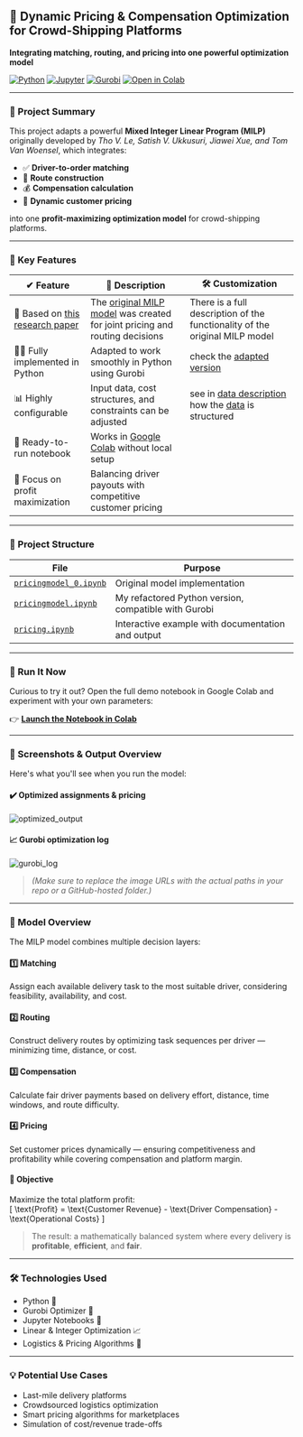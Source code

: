 ## 🚚 Dynamic Pricing & Compensation Optimization for Crowd-Shipping Platforms  
**Integrating matching, routing, and pricing into one powerful optimization model**

[![Python](https://img.shields.io/badge/Python-3776AB?style=flat-square&logo=python&logoColor=white)](https://www.python.org/)
[![Jupyter](https://img.shields.io/badge/Jupyter-F37626?style=flat-square&logo=jupyter&logoColor=white)](https://jupyter.org/)
[![Gurobi](https://img.shields.io/badge/Gurobi-MILP-EA1C24?style=flat-square)](https://www.gurobi.com/)
[![Open in Colab](https://colab.research.google.com/assets/colab-badge.svg)](https://colab.research.google.com/github/rim-the-optimizer/Pricing/blob/main/pricing.ipynb)

---

### 🧠 Project Summary

This project adapts a powerful **Mixed Integer Linear Program (MILP)** originally developed by *Tho V. Le, Satish V. Ukkusuri, Jiawei Xue, and Tom Van Woensel*, which integrates:

- ✅ **Driver-to-order matching**  
- 🚛 **Route construction**  
- 💰 **Compensation calculation**  
- 💸 **Dynamic customer pricing**

into one **profit-maximizing optimization model** for crowd-shipping platforms.

---

### 📌 Key Features

| ✔ Feature | 💬 Description | 🛠 Customization |
|----------|----------------|----------|
| 🔗 Based on [this research paper](https://www.sciencedirect.com/science/article/pii/S1366554520308516) | The [original MILP model](https://www.github.com/rim-the-optimizer/Pricing/blob/main/pricingmodel_0.ipynb) was created for joint pricing and routing decisions | There is a full description of the functionality of the original MILP model |
| 🧑‍💻 Fully implemented in Python | Adapted to work smoothly in Python using Gurobi | check the [adapted version](https://www.github.com/rim-the-optimizer/Pricing/blob/main/pricingmodel.ipynb) |
| 📊 Highly configurable | Input data, cost structures, and constraints can be adjusted | see in [data description](https://github.com/rimchmielowitz/Pricing/blob/main/data_Berlin/data_description.md) how the [data](https://github.com/rimchmielowitz/Pricing/blob/main/data_Berlin/TWD.csv) is structured |
| 🧪 Ready-to-run notebook | Works in [Google Colab](https://colab.research.google.com/github/rim-the-optimizer/Pricing/blob/main/pricing.ipynb) without local setup |
| 🎯 Focus on profit maximization | Balancing driver payouts with competitive customer pricing |

---

### 📂 Project Structure

| File | Purpose |
|------|---------|
| [`pricingmodel_0.ipynb`](https://github.com/rim-the-optimizer/Pricing/blob/main/pricingmodel_0.ipynb) | Original model implementation |
| [`pricingmodel.ipynb`](https://github.com/rim-the-optimizer/Pricing/blob/main/pricingmodel.ipynb) | My refactored Python version, compatible with Gurobi |
| [`pricing.ipynb`](https://colab.research.google.com/github/rim-the-optimizer/Pricing/blob/main/pricing.ipynb) | Interactive example with documentation and output |

---

### 🚀 Run It Now

Curious to try it out? Open the full demo notebook in Google Colab and experiment with your own parameters:

👉 **[Launch the Notebook in Colab](https://colab.research.google.com/github/rim-the-optimizer/Pricing/blob/main/pricing.ipynb)**

---

### 📸 Screenshots & Output Overview

Here's what you'll see when you run the model:

#### ✔️ Optimized assignments & pricing
![optimized_output](https://github.com/rim-the-optimizer/Pricing/assets/your-image-folder/output_table_example.png)

#### 📈 Gurobi optimization log
![gurobi_log](https://github.com/rim-the-optimizer/Pricing/assets/your-image-folder/gurobi_log.png)

> *(Make sure to replace the image URLs with the actual paths in your repo or a GitHub-hosted folder.)*

---

### 🧮 Model Overview

The MILP model combines multiple decision layers:

#### 1️⃣ **Matching**  
Assign each available delivery task to the most suitable driver, considering feasibility, availability, and cost.

#### 2️⃣ **Routing**  
Construct delivery routes by optimizing task sequences per driver — minimizing time, distance, or cost.

#### 3️⃣ **Compensation**  
Calculate fair driver payments based on delivery effort, distance, time windows, and route difficulty.

#### 4️⃣ **Pricing**  
Set customer prices dynamically — ensuring competitiveness and profitability while covering compensation and platform margin.

#### 🎯 Objective  
Maximize the total platform profit:  
\[
\text{Profit} = \text{Customer Revenue} - \text{Driver Compensation} - \text{Operational Costs}
\]

> The result: a mathematically balanced system where every delivery is **profitable**, **efficient**, and **fair**.

---

### 🛠 Technologies Used

- Python 🐍  
- Gurobi Optimizer 🔧  
- Jupyter Notebooks 📓  
- Linear & Integer Optimization 📈  
- Logistics & Pricing Algorithms 🚚  

---

### 💡 Potential Use Cases

- Last-mile delivery platforms  
- Crowdsourced logistics optimization  
- Smart pricing algorithms for marketplaces  
- Simulation of cost/revenue trade-offs  
